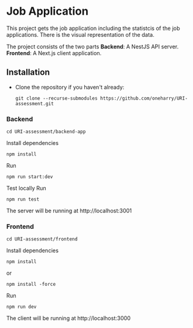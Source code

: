 # Job Application
This project gets the job application including the statistcis of the job applications. There is the visual representation of the data.   

The project consists of the two parts
   **Backend**: A NestJS API server.
   **Frontend**: A Next.js client application.

## Installation
 - Clone the repository if you haven't already:
    ```CMD
    git clone --recurse-submodules https://github.com/oneharry/URI-assessment.git
    ```

### Backend
   ```
   cd URI-assessment/backend-app
   ```
Install dependencies

    
    npm install
    
Run

    
    npm run start:dev
    

Test locally
Run
    
    npm run test
    

The server will be running at http://localhost:3001


### Frontend
   ```
   cd URI-assessment/frontend
   ```
   
Install dependencies

    npm install

or

    
    npm install -force
    

Run

    
    npm run dev
    
The client will be running at http://localhost:3000






